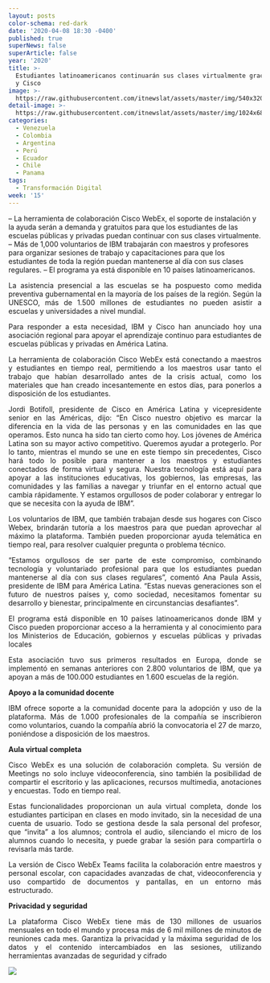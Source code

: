```yaml
---
layout: posts
color-schema: red-dark
date: '2020-04-08 18:30 -0400'
published: true
superNews: false
superArticle: false
year: '2020'
title: >-
  Estudiantes latinoamericanos continuarán sus clases virtualmente gracias a IBM
  y Cisco
image: >-
  https://raw.githubusercontent.com/itnewslat/assets/master/img/540x320/Estudiantes-Digitales-p.jpg
detail-image: >-
  https://raw.githubusercontent.com/itnewslat/assets/master/img/1024x680/Estudiantes-Digitales-g.jpg
categories:
  - Venezuela
  - Colombia
  - Argentina
  - Perú
  - Ecuador
  - Chile
  - Panama
tags:
  - Transformación Digital
week: '15'
---
```

– La herramienta de colaboración Cisco WebEx, el soporte de instalación y la ayuda serán a demanda y gratuitos para que los estudiantes de las escuelas públicas y privadas puedan continuar con sus clases virtualmente.
– Más de 1,000 voluntarios de IBM trabajarán con maestros y profesores para organizar sesiones de trabajo y capacitaciones para que los estudiantes de toda la región puedan mantenerse al día con sus clases regulares.
– El programa ya está disponible en 10 países latinoamericanos.

<p style="text-align: justify;">La asistencia presencial a las escuelas se ha pospuesto como medida preventiva gubernamental en la mayoría de los países de la región. Según la UNESCO, más de 1.500 millones de estudiantes no pueden asistir a escuelas y universidades a nivel mundial.</p>

<p style="text-align: justify;">Para responder a esta necesidad, IBM y Cisco han anunciado hoy una asociación regional para apoyar el aprendizaje continuo para estudiantes de escuelas públicas y privadas en América Latina.</p>

<p style="text-align: justify;">La herramienta de colaboración Cisco WebEx está conectando a maestros y estudiantes en tiempo real, permitiendo a los maestros usar tanto el trabajo que habían desarrollado antes de la crisis actual, como los materiales que han creado incesantemente en estos días, para ponerlos a disposición de los estudiantes.</p>

<p style="text-align: justify;">Jordi Botifoll, presidente de Cisco en América Latina y vicepresidente senior en las Américas, dijo: “En Cisco nuestro objetivo es marcar la diferencia en la vida de las personas y en las comunidades en las que operamos. Esto nunca ha sido tan cierto como hoy. Los jóvenes de América Latina son su mayor activo competitivo. Queremos ayudar a protegerlo. Por lo tanto, mientras el mundo se une en este tiempo sin precedentes, Cisco hará todo lo posible para mantener a los maestros y estudiantes conectados de forma virtual y segura. Nuestra tecnología está aquí para apoyar a las instituciones educativas, los gobiernos, las empresas, las comunidades y las familias a navegar y triunfar en el entorno actual que cambia rápidamente. Y estamos orgullosos de poder colaborar y entregar lo que se necesita con la ayuda de IBM”.</p>

<p style="text-align: justify;">Los voluntarios de IBM, que también trabajan desde sus hogares con Cisco Webex, brindarán tutoría a los maestros para que puedan aprovechar al máximo la plataforma. También pueden proporcionar ayuda telemática en tiempo real, para resolver cualquier pregunta o problema técnico.</p>

<p style="text-align: justify;">“Estamos orgullosos de ser parte de este compromiso, combinando tecnología y voluntariado profesional para que los estudiantes puedan mantenerse al día con sus clases regulares”, comentó Ana Paula Assis, presidente de IBM para América Latina. “Estas nuevas generaciones son el futuro de nuestros países y, como sociedad, necesitamos fomentar su desarrollo y bienestar, principalmente en circunstancias desafiantes”.</p>

<p style="text-align: justify;">El programa está disponible en 10 países latinoamericanos donde IBM y Cisco pueden proporcionar acceso a la herramienta y al conocimiento para los Ministerios de Educación, gobiernos y escuelas públicas y privadas locales</p>

<p style="text-align: justify;">Esta asociación tuvo sus primeros resultados en Europa, donde se implementó en semanas anteriores con 2.800 voluntarios de IBM, que ya apoyan a más de 100.000 estudiantes en 1.600 escuelas de la región.</p>

**Apoyo a la comunidad docente**

<p style="text-align: justify;">IBM ofrece soporte a la comunidad docente para la adopción y uso de la plataforma. Más de 1.000 profesionales de la compañía se inscribieron como voluntarios, cuando la compañía abrió la convocatoria el 27 de marzo, poniéndose a disposición de los maestros.</p>

**Aula virtual completa**

<p style="text-align: justify;">Cisco WebEx es una solución de colaboración completa. Su versión de Meetings no solo incluye videoconferencia, sino también la posibilidad de compartir el escritorio y las aplicaciones, recursos multimedia, anotaciones y encuestas. Todo en tiempo real.</p>

<p style="text-align: justify;">Estas funcionalidades proporcionan un aula virtual completa, donde los estudiantes participan en clases en modo invitado, sin la necesidad de una cuenta de usuario. Todo se gestiona desde la sala personal del profesor, que “invita” a los alumnos; controla el audio, silenciando el micro de los alumnos cuando lo necesita, y puede grabar la sesión para compartirla o revisarla más tarde.</p>

<p style="text-align: justify;">La versión de Cisco WebEx Teams facilita la colaboración entre maestros y personal escolar, con capacidades avanzadas de chat, videoconferencia y uso compartido de documentos y pantallas, en un entorno más estructurado.</p>

**Privacidad y seguridad**

<p style="text-align: justify;">La plataforma Cisco WebEx tiene más de 130 millones de usuarios mensuales en todo el mundo y procesa más de 6 mil millones de minutos de reuniones cada mes. Garantiza la privacidad y la máxima seguridad de los datos y el contenido intercambiados en las sesiones, utilizando herramientas avanzadas de seguridad y cifrado</p>

<img src="https://tracker.metricool.com/c3po.jpg?hash=56f88a41e39ab42c063cc51676587a04"/>